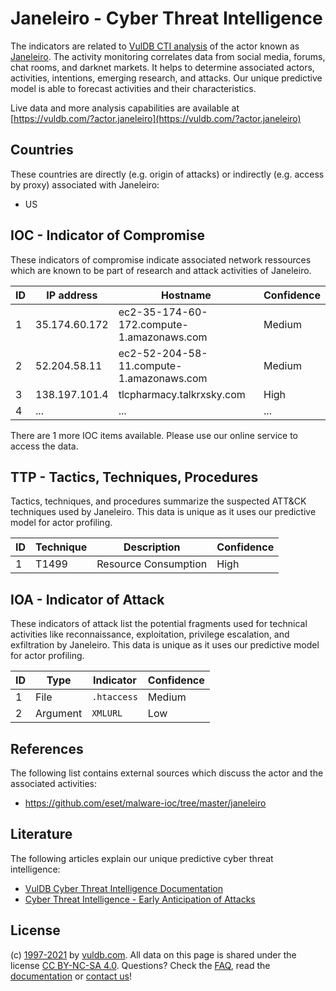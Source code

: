 # Janeleiro - Cyber Threat Intelligence

The indicators are related to [VulDB CTI analysis](https://vuldb.com/?doc.cti) of the actor known as [Janeleiro](https://vuldb.com/?actor.janeleiro). The activity monitoring correlates data from social media, forums, chat rooms, and darknet markets. It helps to determine associated actors, activities, intentions, emerging research, and attacks. Our unique predictive model is able to forecast activities and their characteristics.

Live data and more analysis capabilities are available at [https://vuldb.com/?actor.janeleiro](https://vuldb.com/?actor.janeleiro)

## Countries

These countries are directly (e.g. origin of attacks) or indirectly (e.g. access by proxy) associated with Janeleiro:

* US

## IOC - Indicator of Compromise

These indicators of compromise indicate associated network ressources which are known to be part of research and attack activities of Janeleiro.

ID | IP address | Hostname | Confidence
-- | ---------- | -------- | ----------
1 | 35.174.60.172 | ec2-35-174-60-172.compute-1.amazonaws.com | Medium
2 | 52.204.58.11 | ec2-52-204-58-11.compute-1.amazonaws.com | Medium
3 | 138.197.101.4 | tlcpharmacy.talkrxsky.com | High
4 | ... | ... | ...

There are 1 more IOC items available. Please use our online service to access the data.

## TTP - Tactics, Techniques, Procedures

Tactics, techniques, and procedures summarize the suspected ATT&CK techniques used by Janeleiro. This data is unique as it uses our predictive model for actor profiling.

ID | Technique | Description | Confidence
-- | --------- | ----------- | ----------
1 | T1499 | Resource Consumption | High

## IOA - Indicator of Attack

These indicators of attack list the potential fragments used for technical activities like reconnaissance, exploitation, privilege escalation, and exfiltration by Janeleiro. This data is unique as it uses our predictive model for actor profiling.

ID | Type | Indicator | Confidence
-- | ---- | --------- | ----------
1 | File | `.htaccess` | Medium
2 | Argument | `XMLURL` | Low

## References

The following list contains external sources which discuss the actor and the associated activities:

* https://github.com/eset/malware-ioc/tree/master/janeleiro

## Literature

The following articles explain our unique predictive cyber threat intelligence:

* [VulDB Cyber Threat Intelligence Documentation](https://vuldb.com/?doc.cti)
* [Cyber Threat Intelligence - Early Anticipation of Attacks](https://www.scip.ch/en/?labs.20201022)

## License

(c) [1997-2021](https://vuldb.com/?doc.changelog) by [vuldb.com](https://vuldb.com/?doc.about). All data on this page is shared under the license [CC BY-NC-SA 4.0](https://creativecommons.org/licenses/by-nc-sa/4.0/). Questions? Check the [FAQ](https://vuldb.com/?doc.faq), read the [documentation](https://vuldb.com/?doc) or [contact us](https://vuldb.com/?contact)!
